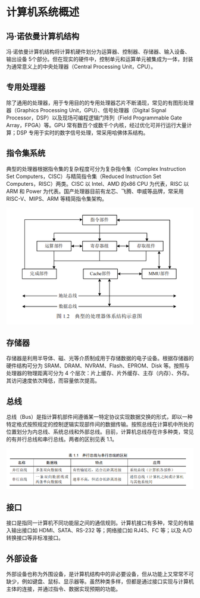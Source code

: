 # 计算机系统概述

## 冯·诺依曼计算机结构

冯·诺依曼计算机结构将计算机硬件划分为运算器、控制器、存储器、输入设备、输出设备 5个部分。但在现实的硬件中，控制单元和运算单元被集成为一体，封装为通常意义上的中央处理器（Central Processing Unit，CPU）。

## 专用处理器

除了通用的处理器，用于专用目的的专用处理器芯片不断涌现，常见的有图形处理器（Graphics Processing Unit，GPU）、信号处理器（Digital Signal Processor，DSP）以及现场可编程逻辑门阵列（Field Programmable Gate Array，FPGA）等。GPU 常有数百个或数千个内核，经过优化可并行运行大量计算；DSP 专用于实时的数字信号处理，常采用哈佛体系结构。

## 指令集系统

典型的处理器根据指令集的复杂程度可分为复杂指令集（Complex Instruction Set Computers，CISC）与精简指令集（Reduced Instruction Set Computers，RISC）两类。CISC 以 Intel、AMD 的x86 CPU 为代表，RISC 以 ARM 和 Power 为代表。国产处理器目前有龙芯、飞腾、申威等品牌，常采用 RISC-V、MIPS、ARM 等精简指令集架构。

![image-20250330175252424](img\image-20250330175252424.png)

## 存储器

存储器是利用半导体、磁、光等介质制成用于存储数据的电子设备。根据存储器的硬件结构可分为 SRAM、DRAM、NVRAM、Flash、EPROM、Disk 等。按照与处理器的物理距离可分为 4 个层次：片上缓存、片外缓存、主存（内存）、外存。其访问速度依次降低，而容量依次提高。

## 总线

总线（Bus）是指计算机部件间遵循某一特定协议实现数据交换的形式，即以一种特定格式按照规定的控制逻辑实现部件间的数据传输。按照总线在计算机中所处的位置划分为内总线、系统总线和外部总线。目前，计算机总线存在许多种类，常见的有并行总线和串行总线。两者的区别见表 1.1。

![image-20250330175525703](img\image-20250330175525703.png)

## 接口

接口是指同一计算机不同功能层之间的通信规则。计算机接口有多种，常见的有输入输出接口如 HDMI、SATA、RS-232 等；网络接口如 RJ45、FC 等；以及 A/D 转换接口等非标准接口。

## 外部设备

外部设备也称为外围设备，是计算机结构中的非必要设备，但从功能上又常常不可缺少，例如键盘、鼠标、显示器等。虽然种类多样，但都是通过接口实现与计算机主体的连接，并通过指令、数据实现预期的功能。

